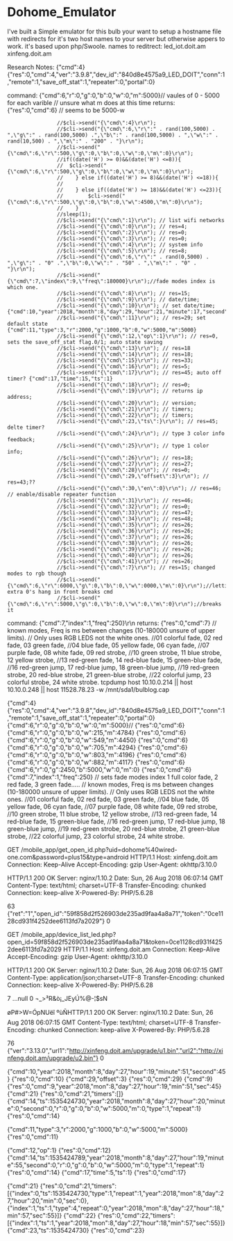 # Dohome_Emulator
I've built a Simple emulator for this bulb your want to setup a hostname file with redirects for it's two host names to your server but otherwise appers to work. it's based upon php/Swoole.
names to reditrect:
led_iot.doit.am 
xinfeng.doit.am

Research Notes:
{"cmd":4}
{"res":0,"cmd":4,"ver":"3.9.8","dev_id":"840d8e4575a9_LED_DOIT","conn":1,"remote":1,"save_off_stat":1,"repeater":0,"portal":0}


command: {"cmd":6,"r":0,"g":0,"b":0,"w":0,"m":5000}// vaules of 0 - 5000 for each varible
							// unsure what m does at this time
returns: {"res":0,"cmd":6}				// seems to be 5000-w

                    //$cli->send("{\"cmd\":4}\r\n");
                    //$cli->send("{\"cmd\":6,\"r\":" . rand(100,5000) . ",\"g\":" . rand(100,5000) .",\"b\":" . rand(100,5000) . ",\"w\":" . rand(10,500) . ",\"m\":" . "200" . "}\r\n");
                    //$cli->send("{\"cmd\":6,\"r\":500,\"g\":0,\"b\":0,\"w\":0,\"m\":0}\r\n");
                    //if((date('H') >= 0)&&(date('H') <=8)){
                    //  $cli->send("{\"cmd\":6,\"r\":500,\"g\":0,\"b\":0,\"w\":0,\"m\":0}\r\n");
                    //    } else if((date('H') >= 8)&&(date('H') <=18)){
                    //
                    //    } else if((date('H') >= 18)&&(date('H') <=23)){
                    //        $cli->send("{\"cmd\":6,\"r\":500,\"g\":0,\"b\":0,\"w\":4500,\"m\":0}\r\n");
                    //    }
                    //sleep(1);
                    //$cli->send("{\"cmd\":1}\r\n"); // list wifi networks
                    //$cli->send("{\"cmd\":0}\r\n"); // res=4;
                    //$cli->send("{\"cmd\":2}\r\n"); // res=0;
                    //$cli->send("{\"cmd\":3}\r\n"); // res=0;
                    //$cli->send("{\"cmd\":4}\r\n"); // system info
                    //$cli->send("{\"cmd\":5}\r\n"); // res=8;
                    //$cli->send("{\"cmd\":6,\"r\":" . rand(0,5000) . ",\"g\":" . "0" .",\"b\":0,\"w\":" . "50" . ",\"m\":" . "0" . "}\r\n");
                    //$cli->send("{\"cmd\":7,\"index\":9,\"freq\":180000}\r\n");//fade modes index is which one.
                    //$cli->send("{\"cmd\":8}\r\n"); // res=15;
                    //$cli->send("{\"cmd\":9}\r\n"); // date/time;
                    //$cli->send("{\"cmd\":10}\r\n"); // set date/time; {"cmd":10,"year":2018,"month":8,"day":29,"hour":21,"minute":17,"second":7}
                    //$cli->send("{\"cmd\":11}\r\n"); // res=29; set default state {"cmd":11,"type":3,"r":2000,"g":1000,"b":0,"w":5000,"m":5000}
                    //$cli->send("{\"cmd\":12,\"op\":1}\r\n"); // res=0, sets the save_off_stat flag.0/1; auto state saving
                    //$cli->send("{\"cmd\":13}\r\n"); // res=18
                    //$cli->send("{\"cmd\":14}\r\n"); // res=18;
                    //$cli->send("{\"cmd\":15}\r\n"); // res=33;
                    //$cli->send("{\"cmd\":16}\r\n"); // res=5;
                    //$cli->send("{\"cmd\":17}\r\n"); // res=45; auto off timer? {"cmd":17,"time":15,"ts":1}
                    //$cli->send("{\"cmd\":18}\r\n"); // res=0;
                    //$cli->send("{\"cmd\":19}\r\n"); // returns ip address;
                    //$cli->send("{\"cmd\":20}\r\n"); // version;
                    //$cli->send("{\"cmd\":21}\r\n"); // timers;
                    //$cli->send("{\"cmd\":22}\r\n"); // timers;
                    //$cli->send("{\"cmd\":23,\"ts\":}\r\n"); // res=45; delte timer?
                    //$cli->send("{\"cmd\":24}\r\n"); // type 3 color info feedback;
                    //$cli->send("{\"cmd\":25}\r\n"); // type 1 color info;
                    //$cli->send("{\"cmd\":26}\r\n"); // res=18;
                    //$cli->send("{\"cmd\":27}\r\n"); // res=27;
                    //$cli->send("{\"cmd\":28}\r\n"); // res=0;
                    //$cli->send("{\"cmd\":29,\"offset\":3}\r\n"); // res=43;??
                    //$cli->send("{\"cmd\":30,\"en\":0}\r\n"); // res=46; // enable/disable repeater function
                    //$cli->send("{\"cmd\":31}\r\n"); // res=46;
                    //$cli->send("{\"cmd\":32}\r\n"); // res=0;
                    //$cli->send("{\"cmd\":33}\r\n"); // res=47;
                    //$cli->send("{\"cmd\":34}\r\n"); // res=48;
                    //$cli->send("{\"cmd\":35}\r\n"); // res=26;
                    //$cli->send("{\"cmd\":36}\r\n"); // res=26;
                    //$cli->send("{\"cmd\":37}\r\n"); // res=26;
                    //$cli->send("{\"cmd\":38}\r\n"); // res=26;
                    //$cli->send("{\"cmd\":39}\r\n"); // res=26;
                    //$cli->send("{\"cmd\":40}\r\n"); // res=26;
                    //$cli->send("{\"cmd\":41}\r\n"); // res=26;
                    //$cli->send("{\"cmd\":7}\r\n"); // res=15; changed modes to rgb though
                    //$cli->send("{\"cmd\":6,\"r\":6000,\"g\":0,\"b\":0,\"w\":0000,\"m\":0}\r\n");//letting extra 0's hang in front breaks cmd
                    //$cli->send("{\"cmd\":6,\"r\":5000,\"g\":0,\"b\":0,\"w\":0,\"m\":0}\r\n");//breaks it


command: {"cmd":7,"index":1,"freq":250}\r\n
returns: {"res":0,"cmd":7}
// known modes, Freq is ms between changes (10-180000 unsure of upper limits).
// Only uses RGB LEDS not the white ones.
//01 colorful fade,    02 red fade,        03 green fade, 
//04 blue fade,        05 yellow fade,     06 cyan fade,
//07 purple fade,      08 white fade,      09 red strobe,
//10 green strobe,     11 blue strobe,     12 yellow strobe,
//13 red-green fade,   14 red-blue fade,   15 green-blue fade, 
//16 red-green jump,   17 red-blue jump,   18 green-blue jump,
//19 red-green strobe, 20 red-blue strobe, 21 green-blue strobe,
//22 colorful jump,    23 colorful strobe, 24 white strobe.
tcpdump host 10.10.0.214 || host 10.10.0.248 || host 11528.78.23 -w /mnt/sda1/bulblog.cap

{"cmd":4}
{"res":0,"cmd":4,"ver":"3.9.8","dev_id":"840d8e4575a9_LED_DOIT","conn":1,"remote":1,"save_off_stat":1,"repeater":0,"portal":0}
{"cmd":6,"r":0,"g":0,"b":0,"w":0,"m":5000}//
{"res":0,"cmd":6}
{"cmd":6,"r":0,"g":0,"b":0,"w":215,"m":4784}
{"res":0,"cmd":6}
{"cmd":6,"r":0,"g":0,"b":0,"w":549,"m":4450}
{"res":0,"cmd":6}
{"cmd":6,"r":0,"g":0,"b":0,"w":705,"m":4294}
{"res":0,"cmd":6}
{"cmd":6,"r":0,"g":0,"b":0,"w":803,"m":4196}
{"res":0,"cmd":6}
{"cmd":6,"r":0,"g":0,"b":0,"w":882,"m":4117}
{"res":0,"cmd":6}
{"cmd":6,"r":0,"g":2450,"b":5000,"w":0,"m":0}
{"res":0,"cmd":6}
{"cmd":7,"index":1,"freq":250} // sets fade modes index 1 full color fade, 2 red fade, 3 green fade.....
// known modes, Freq is ms between changes (10-180000 unsure of upper limits).
// Only uses RGB LEDS not the white ones.
//01 colorful fade,    02 red fade,        03 green fade, 
//04 blue fade,        05 yellow fade,     06 cyan fade,
//07 purple fade,      08 white fade,      09 red strobe,
//10 green strobe,     11 blue strobe,     12 yellow strobe,
//13 red-green fade,   14 red-blue fade,   15 green-blue fade, 
//16 red-green jump,   17 red-blue jump,   18 green-blue jump,
//19 red-green strobe, 20 red-blue strobe, 21 green-blue strobe,
//22 colorful jump,    23 colorful strobe, 24 white strobe.

GET /mobile_app/get_open_id.php?uid=dohome%40wired-one.com&password=plus15&type=android HTTP/1.1
Host: xinfeng.doit.am
Connection: Keep-Alive
Accept-Encoding: gzip
User-Agent: okhttp/3.10.0

HTTP/1.1 200 OK
Server: nginx/1.10.2
Date: Sun, 26 Aug 2018 06:07:14 GMT
Content-Type: text/html; charset=UTF-8
Transfer-Encoding: chunked
Connection: keep-alive
X-Powered-By: PHP/5.6.28

63
{"ret":"1","open_id":"59f858d2f526903de235ad9faa4a8a71","token":"0ce1128cd931f4252dee6113fd7a2029"}
0

GET /mobile_app/device_list_led.php?open_id=59f858d2f526903de235ad9faa4a8a71&token=0ce1128cd931f4252dee6113fd7a2029 HTTP/1.1
Host: xinfeng.doit.am
Connection: Keep-Alive
Accept-Encoding: gzip
User-Agent: okhttp/3.10.0

HTTP/1.1 200 OK
Server: nginx/1.10.2
Date: Sun, 26 Aug 2018 06:07:15 GMT
Content-Type: application/json;charset=UTF-8
Transfer-Encoding: chunked
Connection: keep-alive
X-Powered-By: PHP/5.6.28

7
...null
0
¬_>³R&ò¡_JEyÚ%@-¦$sN

øP#>W=ÓpNUëî
ºùÑHTTP/1.1 200 OK
Server: nginx/1.10.2
Date: Sun, 26 Aug 2018 06:07:15 GMT
Content-Type: text/html; charset=UTF-8
Transfer-Encoding: chunked
Connection: keep-alive
X-Powered-By: PHP/5.6.28

76
{"ver":"3.13.0","url1":"http://xinfeng.doit.am/upgrade/u1.bin","url2":"http://xinfeng.doit.am/upgrade/u2.bin"}
0


{"cmd":10,"year":2018,"month":8,"day":27,"hour":19,"minute":51,"second":45}
{"res":0,"cmd":10}
{"cmd":29,"offset":3}
{"res":0,"cmd":29}
{"cmd":9}
{"res":0,"cmd":9,"year":2018,"mon":8,"day":27,"hour":19,"min":51,"sec":45}
{"cmd":21}
{"res":0,"cmd":21,"timers":[]}
{"cmd":14,"ts":1535424730,"year":2018,"month":8,"day":27,"hour":20,"minute":0,"second":0,"r":0,"g":0,"b":0,"w":5000,"m":0,"type":1,"repeat":1}
{"res":0,"cmd":14}

{"cmd":11,"type":3,"r":2000,"g":1000,"b":0,"w":5000,"m":5000}
{"res":0,"cmd":11}


{"cmd":12,"op":1}
{"res":0,"cmd":12}
{"cmd":14,"ts":1535424789,"year":2018,"month":8,"day":27,"hour":19,"minute":55,"second":0,"r":0,"g":0,"b":0,"w":5000,"m":0,"type":1,"repeat":1}
{"res":0,"cmd":14}
{"cmd":17,"time":5,"ts":1}
{"res":0,"cmd":17}

{"cmd":21}
{"res":0,"cmd":21,"timers":[{"index":0,"ts":1535424730,"type":1,"repeat":1,"year":2018,"mon":8,"day":27,"hour":20,"min":0,"sec":0},{"index":1,"ts":1,"type":4,"repeat":0,"year":2018,"mon":8,"day":27,"hour":18,"min":57,"sec":55}]}
{"cmd":22}
{"res":0,"cmd":22,"timers":[{"index":1,"ts":1,"year":2018,"mon":8,"day":27,"hour":18,"min":57,"sec":55}]}
{"cmd":23,"ts":1535424730}
{"res":0,"cmd":23}




